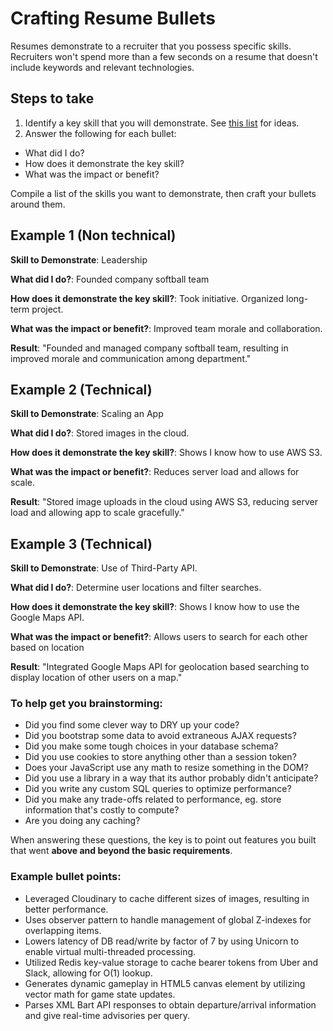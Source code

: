 # Crafting Resume Bullets

Resumes demonstrate to a recruiter that you possess specific skills. Recruiters won't spend more than a few seconds on a resume that doesn't include keywords and relevant technologies.

## Steps to take

1. Identify a key skill that you will demonstrate. See [this list][keywords] for ideas.
2. Answer the following for each bullet:
  * What did I do?
  * How does it demonstrate the key skill?
  * What was the impact or benefit?

Compile a list of the skills you want to demonstrate, then craft your bullets around them.

## Example 1 (Non technical)
__Skill to Demonstrate__: Leadership

__What did I do?__: Founded company softball team

__How does it demonstrate the key skill?__: Took initiative. Organized long-term project.

__What was the impact or benefit?__: Improved team morale and collaboration.

__Result__: "Founded and managed company softball team, resulting in improved morale and communication among department."

## Example 2 (Technical)
__Skill to Demonstrate__: Scaling an App

__What did I do?__: Stored images in the cloud.

__How does it demonstrate the key skill?__: Shows I know how to use AWS S3.

__What was the impact or benefit?__: Reduces server load and allows for scale.

__Result__: "Stored image uploads in the cloud using AWS S3, reducing server load and allowing app to scale gracefully."

## Example 3 (Technical)
__Skill to Demonstrate__: Use of Third-Party API.

__What did I do?__: Determine user locations and filter searches.

__How does it demonstrate the key skill?__: Shows I know how to use the Google Maps API.

__What was the impact or benefit?__: Allows users to search for each other based on location

__Result__: "Integrated Google Maps API for geolocation based searching to display location of other users on a map."


### To help get you brainstorming:

* Did you find some clever way to DRY up your code?
* Did you bootstrap some data to avoid extraneous AJAX requests?
* Did you make some tough choices in your database schema?
* Did you use cookies to store anything other than a session token?
* Does your JavaScript use any math to resize something in the DOM?
* Did you use a library in a way that its author probably didn't anticipate?
* Did you write any custom SQL queries to optimize performance?
* Did you make any trade-offs related to performance, eg. store information that's costly to compute?
* Are you doing any caching?

When answering these questions, the key is to point out features you built that went **above and beyond the basic requirements**.

### Example bullet points:

* Leveraged Cloudinary to cache different sizes of images, resulting in better performance.
* Uses observer pattern to handle management of global Z-indexes for overlapping items.
* Lowers latency of DB read/write by factor of 7 by using Unicorn to enable virtual multi-threaded processing.
* Utilized Redis key-value storage to cache bearer tokens from Uber and Slack, allowing for O(1) lookup.
* Generates dynamic gameplay in HTML5 canvas element by utilizing vector math for game state updates.
* Parses XML Bart API responses to obtain departure/arrival information and give real-time advisories per query.

[keywords]: https://github.com/appacademy/ny-portfolio-curriculum/blob/master/resume/resume-keywords.md
